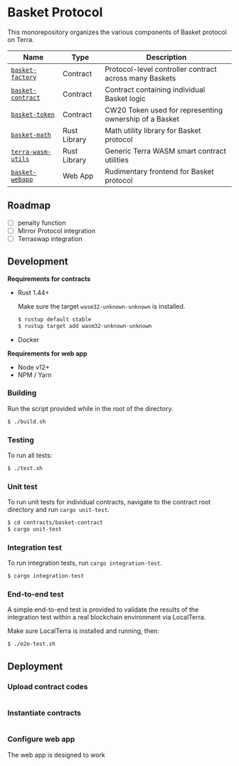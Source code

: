 # Basket Protocol

This monorepository organizes the various components of Basket protocol on Terra.

| Name                                              | Type         | Description                                            |
| ------------------------------------------------- | ------------ | ------------------------------------------------------ |
| [`basket-factory`](#)                             | Contract     | Protocol-level controller contract across many Baskets |
| [`basket-contract`](contracts/basket-contract/)   | Contract     | Contract containing individual Basket logic            |
| [`basket-token`](contracts/basket-token/)         | Contract     | CW20 Token used for representing ownership of a Basket |
| [`basket-math`](libraries/basket-math/)           | Rust Library | Math utility library for Basket protocol               |
| [`terra-wasm-utils`](libraries/terra-wasm-utils/) | Rust Library | Generic Terra WASM smart contract utilities            |
| [`basket-webapp`](basket-web-app/)                | Web App      | Rudimentary frontend for Basket protocol               |

## Roadmap

- [ ] penalty function
- [ ] Mirror Protocol integration
- [ ] Terraswap integration

## Development

**Requirements for contracts**

- Rust 1.44+

  Make sure the target `wasm32-unknown-unknown` is installed.

  ```bash
  $ rustup default stable
  $ rustup target add wasm32-unknown-unknown
  ```

- Docker

**Requirements for web app**

- Node v12+
- NPM / Yarn

### Building

Run the script provided while in the root of the directory.

```bash
$ ./build.sh
```

### Testing

To run all tests:

```bash
$ ./test.sh
```

### Unit test

To run unit tests for individual contracts, navigate to the contract root directory and run `cargo unit-test`.

```bash
$ cd contracts/basket-contract
$ cargo unit-test
```

### Integration test

To run integration tests, run `cargo integration-test`.

```bash
$ cargo integration-test
```

### End-to-end test

A simple end-to-end test is provided to validate the results of the integration test within a real blockchain environment via LocalTerra.

Make sure LocalTerra is installed and running, then:

```bash
$ ./e2e-test.sh
```

## Deployment

### Upload contract codes

```bash

```

### Instantiate contracts

```bash

```

### Configure web app

The web app is designed to work

```bash

```
